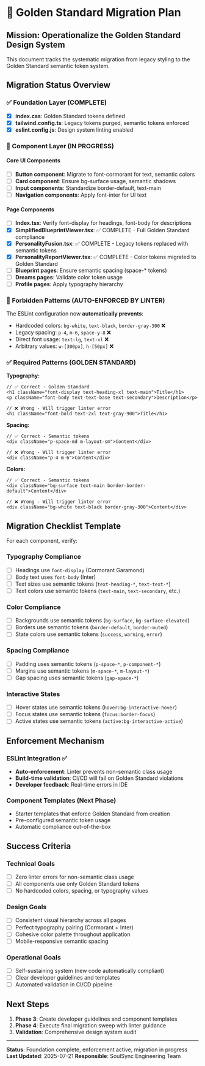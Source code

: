 # 🎯 Golden Standard Migration Plan

## Mission: Operationalize the Golden Standard Design System

This document tracks the systematic migration from legacy styling to the Golden Standard semantic token system.

## Migration Status Overview

### ✅ Foundation Layer (COMPLETE)
- [x] **index.css**: Golden Standard tokens defined
- [x] **tailwind.config.ts**: Legacy tokens purged, semantic tokens enforced
- [x] **eslint.config.js**: Design system linting enabled

### 🔄 Component Layer (IN PROGRESS)

#### Core UI Components
- [ ] **Button component**: Migrate to font-cormorant for text, semantic colors
- [ ] **Card component**: Ensure bg-surface usage, semantic shadows
- [ ] **Input components**: Standardize border-default, text-main
- [ ] **Navigation components**: Apply font-inter for UI text

#### Page Components  
- [ ] **Index.tsx**: Verify font-display for headings, font-body for descriptions
- [x] **SimplifiedBlueprintViewer.tsx**: ✅ COMPLETE - Full Golden Standard compliance
- [x] **PersonalityFusion.tsx**: ✅ COMPLETE - Legacy tokens replaced with semantic tokens
- [x] **PersonalityReportViewer.tsx**: ✅ COMPLETE - Color tokens migrated to Golden Standard
- [ ] **Blueprint pages**: Ensure semantic spacing (space-* tokens)
- [ ] **Dreams pages**: Validate color token usage
- [ ] **Profile pages**: Apply typography hierarchy

### 🚫 Forbidden Patterns (AUTO-ENFORCED BY LINTER)

The ESLint configuration now **automatically prevents**:
- Hardcoded colors: `bg-white`, `text-black`, `border-gray-300` ❌
- Legacy spacing: `p-4`, `m-6`, `space-y-8` ❌  
- Direct font usage: `text-lg`, `text-xl` ❌
- Arbitrary values: `w-[300px]`, `h-[50px]` ❌

### ✅ Required Patterns (GOLDEN STANDARD)

**Typography:**
```tsx
// ✅ Correct - Golden Standard
<h1 className="font-display text-heading-xl text-main">Title</h1>
<p className="font-body text-text-base text-secondary">Description</p>

// ❌ Wrong - Will trigger linter error
<h1 className="font-bold text-2xl text-gray-900">Title</h1>
```

**Spacing:**
```tsx
// ✅ Correct - Semantic tokens
<div className="p-space-md m-layout-sm">Content</div>

// ❌ Wrong - Will trigger linter error  
<div className="p-4 m-6">Content</div>
```

**Colors:**
```tsx
// ✅ Correct - Semantic tokens
<div className="bg-surface text-main border-border-default">Content</div>

// ❌ Wrong - Will trigger linter error
<div className="bg-white text-black border-gray-300">Content</div>
```

## Migration Checklist Template

For each component, verify:

### Typography Compliance
- [ ] Headings use `font-display` (Cormorant Garamond)
- [ ] Body text uses `font-body` (Inter)  
- [ ] Text sizes use semantic tokens (`text-heading-*`, `text-text-*`)
- [ ] Text colors use semantic tokens (`text-main`, `text-secondary`, etc.)

### Color Compliance
- [ ] Backgrounds use semantic tokens (`bg-surface`, `bg-surface-elevated`)
- [ ] Borders use semantic tokens (`border-default`, `border-muted`)
- [ ] State colors use semantic tokens (`success`, `warning`, `error`)

### Spacing Compliance
- [ ] Padding uses semantic tokens (`p-space-*`, `p-component-*`)
- [ ] Margins use semantic tokens (`m-space-*`, `m-layout-*`)
- [ ] Gap spacing uses semantic tokens (`gap-space-*`)

### Interactive States
- [ ] Hover states use semantic tokens (`hover:bg-interactive-hover`)
- [ ] Focus states use semantic tokens (`focus:border-focus`)
- [ ] Active states use semantic tokens (`active:bg-interactive-active`)

## Enforcement Mechanism

### ESLint Integration ✅
- **Auto-enforcement**: Linter prevents non-semantic class usage
- **Build-time validation**: CI/CD will fail on Golden Standard violations
- **Developer feedback**: Real-time errors in IDE

### Component Templates (Next Phase)
- Starter templates that enforce Golden Standard from creation
- Pre-configured semantic token usage
- Automatic compliance out-of-the-box

## Success Criteria

### Technical Goals
- [ ] Zero linter errors for non-semantic class usage
- [ ] All components use only Golden Standard tokens
- [ ] No hardcoded colors, spacing, or typography values

### Design Goals  
- [ ] Consistent visual hierarchy across all pages
- [ ] Perfect typography pairing (Cormorant + Inter)
- [ ] Cohesive color palette throughout application
- [ ] Mobile-responsive semantic spacing

### Operational Goals
- [ ] Self-sustaining system (new code automatically compliant)
- [ ] Clear developer guidelines and templates
- [ ] Automated validation in CI/CD pipeline

## Next Steps

1. **Phase 3**: Create developer guidelines and component templates
2. **Phase 4**: Execute final migration sweep with linter guidance
3. **Validation**: Comprehensive design system audit

---

**Status**: Foundation complete, enforcement active, migration in progress
**Last Updated**: 2025-07-21
**Responsible**: SoulSync Engineering Team